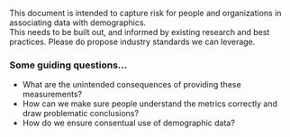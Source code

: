 This document is intended to capture risk for people and organizations in associating data with demographics.  
This needs to be built out, and informed by existing research and best practices. Please do propose industry standards we can leverage.


### Some guiding questions...

* What are the unintended consequences of providing these measurements?
* How can we make sure people understand the metrics correctly and draw problematic conclusions?
* How do we ensure consentual use of demographic data?
